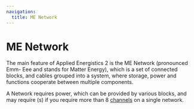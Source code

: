 ```yaml
---
navigation:
  title: ME Network
---
```


# ME Network

The main feature of Applied Energistics 2 is the ME Network (pronounced Emm-
Eee and stands for Matter Energy), which is a set of connected blocks, and
cables grouped into a system, where storage, power and functions cooperate
between multiple components.

A Network requires power, which can be provided by various blocks, and may
require <ItemLink id="controller"/>(s) if you
require more than 8 [channels](me-network/channels.md) on a single network.

<SubCategories category="ME Network" />
